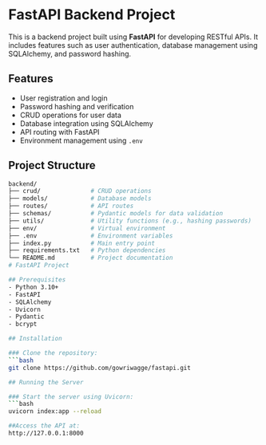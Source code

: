 # FastAPI Backend Project

This is a backend project built using **FastAPI** for developing RESTful APIs. It includes features such as user authentication, database management using SQLAlchemy, and password hashing.

## Features
- User registration and login
- Password hashing and verification
- CRUD operations for user data
- Database integration using SQLAlchemy
- API routing with FastAPI
- Environment management using `.env`

## Project Structure
```bash
backend/
├── crud/              # CRUD operations
├── models/            # Database models
├── routes/            # API routes
├── schemas/           # Pydantic models for data validation
├── utils/             # Utility functions (e.g., hashing passwords)
├── env/               # Virtual environment
├── .env               # Environment variables
├── index.py           # Main entry point
├── requirements.txt   # Python dependencies
└── README.md          # Project documentation
# FastAPI Project

## Prerequisites
- Python 3.10+
- FastAPI
- SQLAlchemy
- Uvicorn
- Pydantic
- bcrypt

## Installation

### Clone the repository:
```bash
git clone https://github.com/gowriwagge/fastapi.git

## Running the Server

### Start the server using Uvicorn:
```bash
uvicorn index:app --reload

##Access the API at:
http://127.0.0.1:8000
